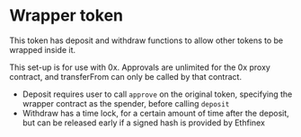# Wrapper token

This token has deposit and withdraw functions to allow other tokens to be wrapped inside it.

This set-up is for use with 0x. Approvals are unlimited for the 0x proxy contract, and transferFrom can only be called by that contract.

- Deposit requires user to call `approve` on the original token, specifying  the wrapper contract as the spender, before calling `deposit`
- Withdraw has a time lock, for a certain amount of time after the deposit, but can be released early if a signed hash is provided by Ethfinex
